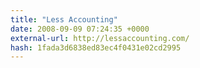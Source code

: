 ```yaml
---
title: "Less Accounting"
date: 2008-09-09 07:24:35 +0000
external-url: http://lessaccounting.com/
hash: 1fada3d6838ed83ec4f0431e02cd2995
---
```



